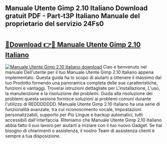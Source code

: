 ## Manuale Utente Gimp 2.10 Italiano Download gratuit PDF - Part-t3P Italiano Manuale del proprietario del servizio 24Fs0

# <h2><a href="http://dfdh1hs.blite.top/?on=Manuale+Utente+Gimp+2.10+Italiano">🔗Download 👉🔴 Manuale Utente Gimp 2.10 Italiano</a></h2>

[![Manuale Utente Gimp 2.10 Italiano download](https://i.imgur.com/lujVjoI.png)](http://dfdh1hs.blite.top/?on=Manuale+Utente+Gimp+2.10+Italiano)
Ciao e benvenuto nel manuale Dell'utente per il tuo Manuale Utente Gimp 2.10 Italiano appena implementato. Questa guida ha lo scopo di aiutarti a ottenere il massimo dal tuo Prodotto fornendo una panoramica completa delle sue caratteristiche, funzioni e vantaggi. Troverai istruzioni dettagliate per L'installazione, L'uso, la manutenzione e la risoluzione dei problemi. Guida alla risoluzione dei problemi questa sezione fornisce soluzioni ai problemi comuni durante l'utilizzo di REDDDDDDD. Manuale Utente Gimp 2.10 Italiano ha una serie di funzionalità avanzate, tra cui riconoscimento vocale, Impostazioni personalizzabili, supporto per Più Lingue e backup automatici, tutti accessibili dall'interfaccia. Riteniamo che Manuale Utente Gimp 2.10 Italiano abbia fatto il suo lavoro per aiutarti a iniziare con il tuo nuovo Gadget. Se hai bisogno di chiarimenti o assistenza, il nostro Team di assistenza clienti è sempre a tua disposizione.
